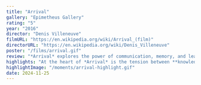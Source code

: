 ```yaml
---
title: "Arrival"
gallery: "Epimetheus Gallery"
rating: "5"
year: "2016"
director: "Denis Villeneuve"
filmURL: "https://en.wikipedia.org/wiki/Arrival_(film)"
directorURL: "https://en.wikipedia.org/wiki/Denis_Villeneuve"
poster: "/films/arrival.gif"
review: "*Arrival* explores the power of communication, memory, and leadership in the **face of uncertainty**. Linguist Louise Banks (Amy Adams) steps into the role of an **unlikely leader**, deciphering an alien language that challenges humanity’s **linear perception of time**. The film explores the profound connection between **language and thought**, revealing how the way we communicate shapes not only our **understanding of the world** but also our ability to navigate its complexities. *Arrival* poses a vital question: can embracing the unknown and breaking linguistic barriers unlock a path to coexistence, even as **memory and foresight collide?**"
highlights: "At the heart of *Arrival* is the tension between **knowledge and consequence**. Louise’s journey reveals that understanding the alien Heptapod’s circular language alters her **perception of time**, intertwining past, present, and future in a way that forces her to make choices heavy with emotional sacrifice. This mirrors the **difficult decisions leaders often face**: prioritizing the greater good while **shouldering personal loss**. Paired with Jóhann Jóhannsson’s haunting score, the film masterfully conveys the **weight of memory** as both a gift and a burden. Ultimately, *Arrival* reminds us that **communication** isn’t just about understanding others — it’s about **understanding ourselves** and the world we choose to shape."
highlightImage: "/moments/arrival-highlight.gif"
date: 2024-11-25
---
```


